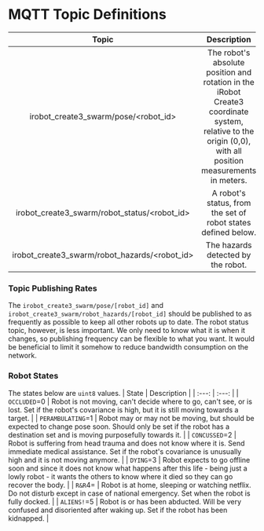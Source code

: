 # MQTT Topic Definitions

| Topic | Description |  Fields | Example | 
| :---: | :---: | :---: | :---: | 
| irobot_create3_swarm/pose/<robot_id> | The robot's absolute position and rotation in the iRobot Create3 coordinate system, relative to the origin (0,0), with all position measurements in meters. | **pose**(geometry_msgs/Pose), **twist**(geometry_msgs/Twist) and all sub-fields of these two objects. | _{"pose":{Pose object},"twist":{Twist object}}_ | 
| irobot_create3_swarm/robot_status/<robot_id> | A robot's status, from the set of robot states defined below. | **state**(uint8) | _{"state": PERAMBULATING}_|
| irobot_create3_swarm/robot_hazards/<robot_id> | The hazards detected by the robot. | **detections**(irobot_create3_msgs/HazardDetection[]) | _{"detections": [BUMP, CLIFF, STALL]}_ | 

### Topic Publishing Rates
The `irobot_create3_swarm/pose/[robot_id]` and `irobot_create3_swarm/robot_hazards/[robot_id]` should be published to as frequently as possible to keep all other robots up to date.
The robot status topic, however, is less important. We only need to know what it is when it changes, so publishing frequency can be flexible to what you want. It would be beneficial to
limit it somehow to reduce bandwidth consumption on the network.

### Robot States
The states below are `uint8` values.
| State | Description | 
| :---: | :---: |
| `OCCLUDED`=0 | Robot is not moving, can't decide where to go, can't see, or is lost. Set if the robot's covariance is high, but it is still moving towards a target. | 
| `PERAMBULATING`=1 | Robot may or may not be moving, but should be expected to change pose soon. Should only be set if the robot has a destination set and is moving purposefully towards it. | 
| `CONCUSSED`=2 | Robot is suffering from head trauma and does not know where it is. Send immediate medical assistance. Set if the robot's covariance is unusually high and it is not moving anymore. | 
| `DYING`=3 | Robot expects to go offline soon and since it does not know what happens after this life - being just a lowly robot - it wants the others to know where it died so they can go recover the body. |
| `R&R`4= | Robot is at home, sleeping or watching netflix. Do not disturb except in case of national emergency. Set when the robot is fully docked. | 
| `ALIENS!`=5 | Robot is or has been abducted. Will be very confused and disoriented after waking up. Set if the robot has been kidnapped. |


